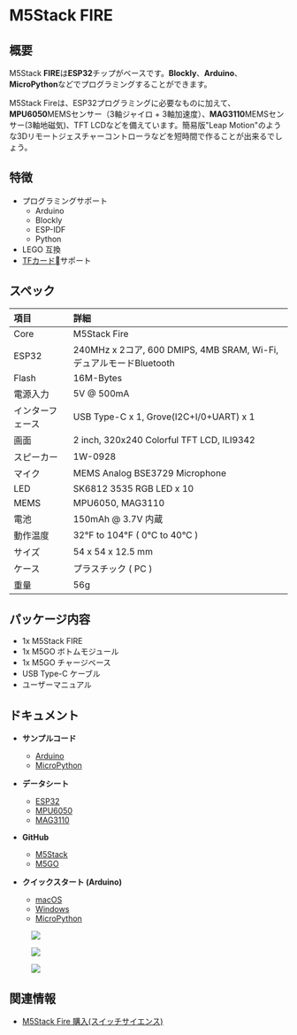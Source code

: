 # M5Stack FIRE

## 概要

M5Stack **FIRE**は**ESP32**チップがベースです。**Blockly**、**Arduino**、**MicroPython**などでプログラミングすることができます。

M5Stack Fireは、ESP32プログラミングに必要なものに加えて、**MPU6050**MEMSセンサー（3軸ジャイロ + 3軸加速度）、**MAG3110**MEMSセンサー(3軸地磁気)、TFT LCDなどを備えています。簡易版"Leap Motion"のような3Dリモートジェスチャーコントローラなどを短時間で作ることが出来るでしょう。

## 特徴

- プログラミングサポート
  - Arduino
  - Blockly
  - ESP-IDF
  - Python
- LEGO 互換
- [TFカード](https://ja.wikipedia.org/wiki/SD%E3%83%A1%E3%83%A2%E3%83%AA%E3%83%BC%E3%82%AB%E3%83%BC%E3%83%89)サポート

## スペック

|項目|詳細|
|:---|:---|
|Core|M5Stack Fire|
|ESP32| 240MHz x 2コア, 600 DMIPS, 4MB SRAM, Wi-Fi, デュアルモードBluetooth|
|Flash| 16M-Bytes|
|電源入力| 5V @ 500mA |
|インターフェース | USB Type-C x 1, Grove(I2C+I/0+UART) x 1 |
|画面| 2 inch, 320x240 Colorful TFT LCD, ILI9342|
|スピーカー| 1W-0928 |
|マイク| MEMS Analog BSE3729 Microphone|
|LED| SK6812 3535 RGB LED x 10 |
|MEMS| MPU6050, MAG3110 |
|電池| 150mAh @ 3.7V 内蔵|
|動作温度| 32°F to 104°F ( 0°C to 40°C ) |
|サイズ| 54 x 54 x 12.5 mm |
|ケース| プラスチック ( PC ) |
|重量| 56g |

## パッケージ内容

- 1x M5Stack FIRE
- 1x M5GO ボトムモジュール
- 1x M5GO チャージベース
- USB Type-C ケーブル
- ユーザーマニュアル

## ドキュメント

- **サンプルコード**
  - [Arduino](https://github.com/m5stack/M5Stack/tree/master/examples)
  - [MicroPython](https://github.com/m5stack/M5GO/tree/master/examples)

- **データシート**
  - [ESP32](https://www.espressif.com/sites/default/files/documentation/esp32_datasheet_cn.pdf)
  - [MPU6050](https://www.invensense.com/wp-content/uploads/2015/02/MPU-6000-Datasheet1.pdf)
  - [MAG3110](https://www.nxp.com/docs/en/data-sheet/MAG3110.pdf)

- **GitHub**
  - [M5Stack](https://github.com/m5stack/M5Stack)
  - [M5GO](https://github.com/m5stack/M5GO)

- **クイックスタート (Arduino)**
  - [macOS](/en/quick_start/m5core/m5stack_core_get_started_Arduino_MacOS)
  - [Windows](/en/quick_start/m5core/m5stack_core_get_started_Arduino_Windows)
  - [MicroPython](/en/quick_start/m5core/m5stack_core_get_started_MicroPython)

<figure>
    <img src="assets/img/product_pics/core/fire/product_pic_fire.jpg">
</figure>

<figure>
    <img src="assets/img/product_pics/core/fire/simple_sch_just_for_fire.jpg">
</figure>

<figure>
    <img src="assets/img/product_pics/core/fire/interface_fire.jpg">
</figure>

## 関連情報

- [M5Stack Fire 購入(スイッチサイエンス)](https://www.switch-science.com/catalog/3953/)